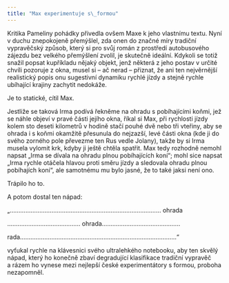 ```yaml
---
title: "Max experimentuje s\_formou"
---
```


Kritika Pameliny pohádky přivedla ovšem Maxe k jeho vlastnímu textu. Nyní v duchu znepokojeně přemýšlel, zda onen do značné míry tradiční vypravěčský způsob, který si pro svůj román z prostředí autobusového zájezdu bez velkého přemýšlení zvolil, je skutečně ideální. Kdykoli se totiž snažil popsat kupříkladu nějaký objekt, jenž některá z jeho postav v určité chvíli pozoruje z okna, musel si – ač nerad – přiznat, že ani ten nejvěrnější realistický popis onu sugestivní dynamiku rychlé jízdy a stejně rychle ubíhající krajiny zachytit nedokáže.

Je to statické, cítil Max.

Jestliže se taková Irma podívá řekněme na ohradu s pobíhajícími koňmi, jež se náhle objeví v pravé části jejího okna, říkal si Max, při rychlosti jízdy kolem sto deseti kilometrů v hodině stačí pouhé dvě nebo tři vteřiny, aby se ohrada i s koňmi okamžitě přesunula do nejzazší, levé části okna (kde ji do svého zorného pole převezme ten Rus vedle Jolany), takže by si Irma musela vylomit krk, kdyby ji ještě chtěla spatřit. Max tedy rozhodně nemohl napsat „Irma se dívala na ohradu plnou pobíhajících koní“; mohl sice napsat „Irma rychle otáčela hlavou proti směru jízdy a sledovala ohradu plnou pobíhajích koní“, ale samotnému mu bylo jasné, že to také jaksi není ono.

Trápilo ho to.

A potom dostal ten nápad:

„…………………………………………………………………………… ohrada

…………………………………… ohrada………………………………………

rada………………………………………………………………………………“

vyťukal rychle na klávesnici svého ultralehkého notebooku, aby ten skvělý nápad, který ho konečně zbaví degradující klasifikace tradiční vypravěč a rázem ho vynese mezi nejlepší české experimentátory s formou, proboha nezapomněl.
